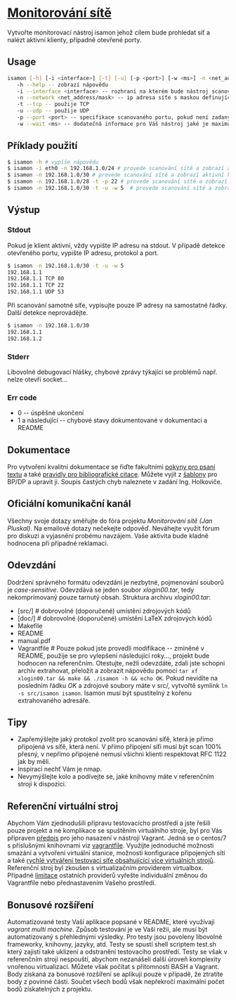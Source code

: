# [Monitorování sítě](https://github.com/nesfit/ISA/blob/master/projects/MonitorovaniSite.md)
Vytvořte monitorovací nástroj isamon jehož cílem bude prohledat síť a nalézt aktivní klienty, případně otevřené porty.

## Usage
```sh
isamon [-h] [-i <interface>] [-t] [-u] [-p <port>] [-w <ms>] -n <net_address/mask>
   -h --help -- zobrazí nápovědu
   -i --interface <interface> -- rozhraní na kterém bude nástroj scanovat
   -n --network <net_address/mask> -- ip adresa síťe s maskou definující rozsah pro scanování
   -t --tcp -- použije TCP
   -u --udp -- použije UDP
   -p --port <port> -- specifikace scanovaného portu, pokud není zadaný, scanujte celý rozsah
   -w --wait <ms> -- dodatečná informace pro Váš nástroj jaké je maximální přípustné RTT
```

## Příklady použití
```sh
$ isamon -h # vypíše nápovědu
$ isamon -i eth0 -n 192.168.1.0/24 # provede scanování sítě a zobrazí aktivní klienty za použití rozhraní eth0
$ isamon -n 192.168.1.0/30 # provede scanování sítě a zobrazí aktivní klienty za použití všech rozhraní
$ isamon -n 192.168.1.0/28 -t -p 22 # provede scanování sítě a zobrazí aktivní klienty s otevřeným TCP portem 22 za použití všech rozhraní
$ isamon -n 192.168.1.0/30 -t -u -w 5  # provede scanování sítě a zobrazí aktivní klienty a všechny otevřené TCP a UDP porty za použití všech rozhraní, pokud klient neodpoví do 5ms, isamon bude považovat danný port za uzavřený 
```
## Výstup
### Stdout
Pokud je klient aktivní, vždy vypište IP adresu na stdout. V případě detekce otevřeného portu, vypište IP adresu, protokol a port.
```sh
$ isamon -n 192.168.1.0/30 -t -u -w 5 
192.168.1.1
192.168.1.1 TCP 80
192.168.1.1 TCP 22
192.168.1.1 UDP 53
```
Při scanování samotné síťe, vypisujte pouze IP adresy na samostatné řádky. Další detekce neprovádějte.
```sh
$ isamon -n 192.168.1.0/30
192.168.1.1
192.168.1.2
```
### Stderr
Libovolné debugovací hlášky, chybové zprávy týkající se problémů např. nelze otevří socket...

### Err code
* 0 -- úspěšné ukončení
* 1 a následující -- chybové stavy dokumentované v dokumentaci a README

## Dokumentace
Pro vytvoření kvalitní dokumentace se řiďte fakultními [pokyny pro psaní textu](http://www.fit.vutbr.cz/info/szz/psani_textu.php.cs) a také [pravidly pro bibliografické citace](http://www.fit.vutbr.cz/info/szz/bib_citace.php.cs). Můžete vyjít z [šablony](http://www.fit.vutbr.cz/info/szz/sablona2017d.zip) pro BP/DP a upravit ji. Soupis častých chyb naleznete v zadání Ing. Holkoviče.

## Oficiální komunikační kanál
Všechny svoje dotazy směřujte do fóra projektu *Monitorování sítě (Jan Pluskal)*. Na emailové dotazy nečekejte odpověď. Neváhejte využít fórum pro diskuzi a vyjasnění probému navzájem. Vaše aktivita bude kladně hodnocena při případné reklamaci.

## Odevzdání
Dodržení správného formátu odevzdání je nezbytné, pojmenování souborů je *case-sensitive*. Odevzdává se jeden soubor *xlogin00.tar*, tedy nekomprimovaný pouze tarnutý obsah. Struktura archivu *xlogin00.tar*:
* [src/] # dobrovolné (doporučené) umístění zdrojových kódů
* [doc/] # dobrovolné (doporučené) umístění LaTeX zdrojových kódů
* Makefile
* README
* manual.pdf
* Vagrantfile # Pouze pokud jste provedli modifikace -- zmíněné v README, použije se pro vylepšení následující roky..., projekt bude hodnocen na referenčním.
Otestujte, nežli odevzdáte, zdali jste schopni archív extrahovat, přeložit a zobrazit nápovědu pomocí ```tar xf xlogin00.tar && make && ./isamon -h && echo OK```. Pokud nevidíte na posledním řádku *OK* a zdrojové soubory máte v src/, vytvořtě symlink ```ln -s src/isamon isamon```. Isamon musí být spustitelný z kořenu extrahovaného adresáře.

## Tipy 
* Zapřemýšlejte jaký protokol zvolit pro scanování síťě, která je přímo připojená vs síťě, která není. V přímo připojení síťi musí být scan 100% přesný, v nepřímo připojené nemusí všichni klienti respektovat RFC 1122 jak by měli.
* Inspirací nechť Vám je nmap. 
* Nevymýšlejte kolo a podívejte se, jaké knihovny máte v referenčním stroji k dispozici.

## Referenční virtuální stroj
Abychom Vám zjednodušili přípravu testovacícho prostředí a jste řešili pouze projekt a né komplikace se spuštěním virtuálního stroje, byl pro Vás připraven [předpis](https://github.com/nesfit/ISA/tree/master/projects/vagrant) pro jeho nasazení v nástroji Vagrant. Jedná se o centos/7 s příslušnými knihovnami viz [vagrantfile](https://github.com/nesfit/ISA/blob/master/projects/vagrant/Vagrantfile). Využijte jednoduché možnosti smazání a vytvoření virtuální stanice, možnosti konfigurace připojených sítí a také [rychlé vytváření testovací síťe obsahujícící více virtuálních strojů](https://www.vagrantup.com/docs/multi-machine/). Referenční stroj byl zkoušen s virtualizačním providerem virtualbox. Případné [limitace](https://www.vagrantup.com/docs/hyperv/limitations.html) ostatních providerů vyřešte individuální změnou do Vagrantfile nebo přednastavením Vašeho prostředí. 

## Bonusové rozšíření
Automatizované testy Vaší aplikace popsané v README, které využívají *vagrant multi machine*. Způsob testování je ve Vaší režii, ale musí být automatizovaný s přehlednými výsledky. Pro testy jsou povoleny libovolné frameworky, knihovny, jazyky, atd. Testy se spustí shell scriptem test.sh který zajistí také uklizení a odstranění testovacího prostředí. Testy se však v referenčním stroji nespouští, abychom nezanášeli další úroveň komplexity vnořenou virtualizací. Můžete však počítat s přítomností BASH a Vagrant.
Body získaná za bonusové rozšíření se aplikují pouze v případě, že ztratíte body z povinné části. Součet všech bodů však nepřekročí maximální počet bodů získatelných z projektu.